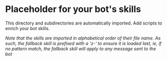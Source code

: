 # Placeholder for your bot's skills

This directory and subdirectories are automatically imported.
Add scripts to enrich your bot skills.

_Note that the skills are imported in alphabetical order of their file name. As such, the fallback skill is prefixed with a 'z-' to ensure it is loaded last, ie, if no pattern match, the fallback skill will apply to any message sent to the bot_